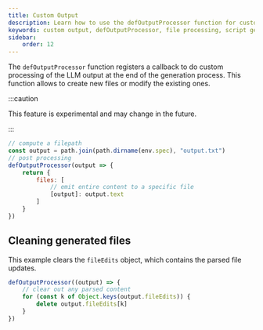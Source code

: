 ```yaml
---
title: Custom Output
description: Learn how to use the defOutputProcessor function for custom file processing in script generation.
keywords: custom output, defOutputProcessor, file processing, script generation, post processing
sidebar:
    order: 12
---
```


The `defOutputProcessor` function registers a callback to do custom processing of the LLM output at the end of the generation process. This function allows to create new files or modify the existing ones.

:::caution

This feature is experimental and may change in the future.

:::

```js
// compute a filepath
const output = path.join(path.dirname(env.spec), "output.txt")
// post processing
defOutputProcessor(output => {
    return {
        files: [
            // emit entire content to a specific file
            [output]: output.text
        ]
    }
})
```

## Cleaning generated files

This example clears the `fileEdits` object, which contains the parsed file updates.

```js
defOutputProcessor((output) => {
    // clear out any parsed content
    for (const k of Object.keys(output.fileEdits)) {
        delete output.fileEdits[k]
    }
})
```
